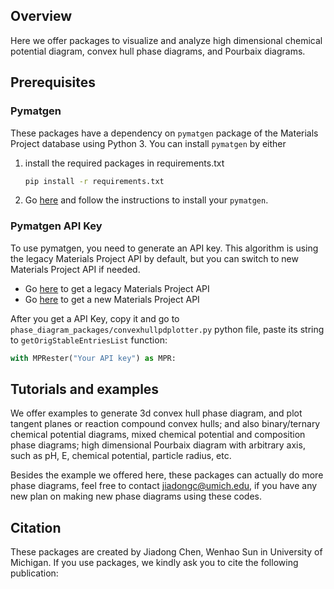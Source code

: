 ## Overview

Here we offer packages to visualize and analyze high dimensional chemical potential diagram, convex hull phase diagrams, and Pourbaix diagrams.

## Prerequisites

### Pymatgen

These packages have a dependency on `pymatgen` package of the Materials Project database using Python 3. You can install `pymatgen` by either

1. install the required packages in requirements.txt

   ```bash
   pip install -r requirements.txt
   ```

2. Go [here](https://pymatgen.org/installation.html) and follow the instructions to install your `pymatgen`.

### Pymatgen API Key

To use pymatgen, you need to generate an API key. This algorithm is using the legacy Materials Project API by default, but you can switch to new Materials Project API if needed.

- Go [here](https://legacy.materialsproject.org/open) to get a legacy Materials Project API
- Go [here](https://next-gen.materialsproject.org/api) to get a new Materials Project API

After you get a API Key, copy it and go to `phase_diagram_packages/convexhullpdplotter.py` python file,  paste its string to `getOrigStableEntriesList` function:

```python
with MPRester("Your API key") as MPR:
```

## Tutorials and examples

We offer examples to generate 3d convex hull phase diagram, and plot tangent planes or reaction compound convex hulls; and also binary/ternary chemical potential diagrams, mixed chemical potential and composition phase diagrams; high dimensional Pourbaix diagram with arbitrary axis, such as pH, E, chemical potential, particle radius, etc. 

Besides the example we offered here, these packages can actually do more phase diagrams, feel free to contact jiadongc@umich.edu, if you have any new plan on making new phase diagrams using these codes.

   

## Citation

These packages are created by Jiadong Chen, Wenhao Sun in University of Michigan. If you use packages, we kindly ask you to cite the following publication:
